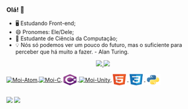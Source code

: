 ### Olá! 👋

- 🖥️ Estudando Front-end;
- 😄 Pronomes: Ele/Dele;
- 📒 Estudante de Ciência da Computação;
- 💡 Nós só podemos ver um pouco do futuro, mas o suficiente para perceber que há muito a fazer. - Alan Turing.

<div align="center">
  <a href="https://github.com/MoisesLimaCC">
  <img height="170em" src="https://github-readme-stats.vercel.app/api?username=MoisesLimaCC&show_icons=true&theme=tokyonight&include_all_commits=true&count_private=true"/>
  <img height="170em" src="https://github-readme-stats.vercel.app/api/top-langs/?username=MoisesLimaCC&layout=compact&langs_count=7&theme=tokyonight"/>
</div>

<div style="display: inline_block"><br>
  <img align="center" alt="Moi-Atom" height="30" width="40" src="https://cdn.jsdelivr.net/gh/devicons/devicon/icons/atom/atom-original.svg">
  <img align="center" alt="Moi-C" height="30" width="40" src="https://cdn.jsdelivr.net/gh/devicons/devicon/icons/c/c-line.svg">
  <img align="center" alt="Moi-Csharp" height="30" width="40" src="https://raw.githubusercontent.com/devicons/devicon/master/icons/csharp/csharp-original.svg">
  <img align="center" alt="Moi-Unity" height="30" width="40" src="https://cdn.jsdelivr.net/gh/devicons/devicon/icons/unity/unity-original.svg">
  <img align="center" alt="Moi-HTML" height="30" width="40" src="https://raw.githubusercontent.com/devicons/devicon/master/icons/html5/html5-original.svg">
  <img align="center" alt="Moi-CSS" height="30" width="40" src="https://raw.githubusercontent.com/devicons/devicon/master/icons/css3/css3-original.svg">
  <img align="center" alt="Moi-Python" height="30" width="40" src="https://raw.githubusercontent.com/devicons/devicon/master/icons/python/python-original.svg">
  
</div>

##

<div>
  
  <a href = "mailto:moiseslimaredes@gmail.com"><img src="https://img.shields.io/badge/Gmail-D14836?style=for-the-badge&logo=gmail&logoColor=white"></a>
  <a href="https://www.linkedin.com/in/moises-lima-90065a228/" target="_blank"><img src="https://img.shields.io/badge/-LinkedIn-%230077B5?style=for-the-badge&logo=linkedin&logoColor=white" target="_blank"></a> 
 
  
 

</div>
